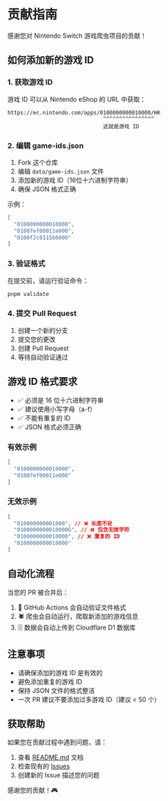 # 贡献指南

感谢您对 Nintendo Switch 游戏爬虫项目的贡献！

## 如何添加新的游戏 ID

### 1. 获取游戏 ID

游戏 ID 可以从 Nintendo eShop 的 URL 中获取：

```
https://ec.nintendo.com/apps/0100000000010000/HK
                              ^^^^^^^^^^^^^^^^
                              这就是游戏 ID
```

### 2. 编辑 game-ids.json

1. Fork 这个仓库
2. 编辑 `data/game-ids.json` 文件
3. 添加新的游戏 ID（16位十六进制字符串）
4. 确保 JSON 格式正确

示例：
```json
[
  "0100000000010000",
  "01007ef00011e000",
  "0100f2c0115b6000"
]
```

### 3. 验证格式

在提交前，请运行验证命令：

```bash
pnpm validate
```

### 4. 提交 Pull Request

1. 创建一个新的分支
2. 提交您的更改
3. 创建 Pull Request
4. 等待自动验证通过

## 游戏 ID 格式要求

- ✅ 必须是 16 位十六进制字符串
- ✅ 建议使用小写字母（a-f）
- ✅ 不能有重复的 ID
- ✅ JSON 格式必须正确

### 有效示例
```json
[
  "0100000000010000",
  "01007ef00011e000"
]
```

### 无效示例
```json
[
  "010000000001000", // ❌ 长度不足
  "0100000000010000G", // ❌ 包含无效字符
  "0100000000010000", // ❌ 重复的 ID
  "0100000000010000"
]
```

## 自动化流程

当您的 PR 被合并后：

1. 🤖 GitHub Actions 会自动验证文件格式
2. 🕷️ 爬虫会自动运行，爬取新添加的游戏信息
3. 🗄️ 数据会自动上传到 Cloudflare D1 数据库

## 注意事项

- 请确保添加的游戏 ID 是有效的
- 避免添加重复的游戏 ID
- 保持 JSON 文件的格式整洁
- 一次 PR 建议不要添加过多游戏 ID（建议 < 50 个）

## 获取帮助

如果您在贡献过程中遇到问题，请：

1. 查看 [README.md](README.md) 文档
2. 检查现有的 [Issues](../../issues)
3. 创建新的 Issue 描述您的问题

感谢您的贡献！🎮
